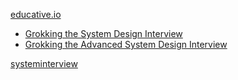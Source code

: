 [educative.io](https://www.educative.io/learn)
- [Grokking the System Design Interview](https://www.educative.io/courses/grokking-the-system-design-interview)
- [Grokking the Advanced System Design Interview](https://www.educative.io/courses/grokking-adv-system-design-intvw)



[systeminterview](https://systeminterview.com/)
<!--stackedit_data:
eyJoaXN0b3J5IjpbMTEzMzY5ODkwOV19
-->